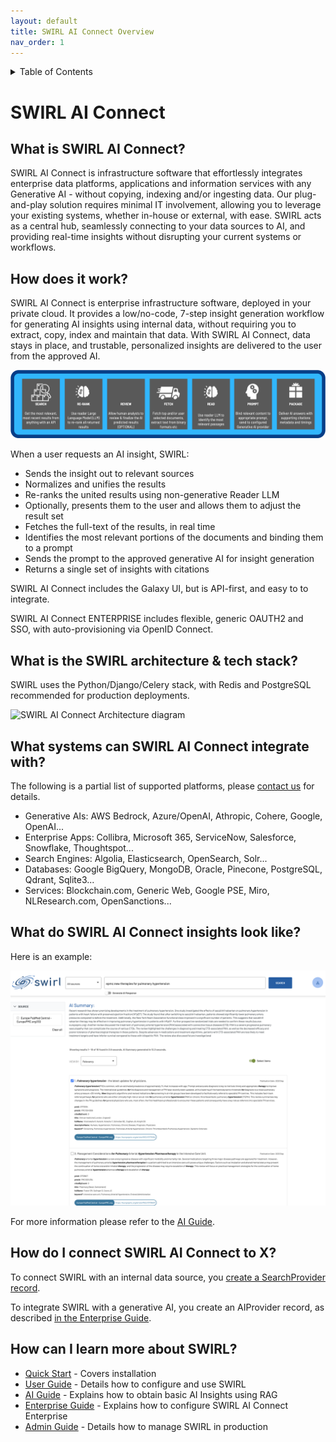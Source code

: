 ```yaml
---
layout: default
title: SWIRL AI Connect Overview
nav_order: 1
---
```

<details markdown="block">
  <summary>
    Table of Contents
  </summary>
  {: .text-delta }
- TOC
{:toc}
</details>

# SWIRL AI Connect

## What is SWIRL AI Connect?

SWIRL AI Connect is infrastructure software that effortlessly integrates enterprise data platforms, applications and information services with any Generative AI - without copying, indexing and/or ingesting data. Our plug-and-play solution requires minimal IT involvement, allowing you to leverage your existing systems, whether in-house or external, with ease. SWIRL acts as a central hub, seamlessly connecting to your data sources to AI, and providing real-time insights without disrupting your current systems or workflows.

## How does it work?

SWIRL AI Connect is enterprise infrastructure software, deployed in your private cloud. It provides a low/no-code, 7-step insight generation workflow for generating AI insights using internal data, without requiring you to extract, copy, index and maintain that data. With SWIRL AI Connect, data stays in place, and trustable, personalized insights are delivered to the user from the approved AI.

![SWIRL AI Connect Insight Pipeline](images/swirl_rag_pipeline.png)

When a user requests an AI insight, SWIRL:

* Sends the insight out to relevant sources
* Normalizes and unifies the results 
* Re-ranks the united results using non-generative Reader LLM
* Optionally, presents them to the user and allows them to adjust the result set
* Fetches the full-text of the results, in real time
* Identifies the most relevant portions of the documents and binding them to a prompt
* Sends the prompt to the approved generative AI for insight generation
* Returns a single set of insights with citations

SWIRL AI Connect includes the Galaxy UI, but is API-first, and easy to to integrate.

SWIRL AI Connect ENTERPRISE includes flexible, generic OAUTH2 and SSO, with auto-provisioning via OpenID Connect.

## What is the SWIRL architecture & tech stack?

SWIRL uses the Python/Django/Celery stack, with Redis and PostgreSQL recommended for production deployments.

![SWIRL AI Connect Architecture diagram](images/swirl_arch_diagram.jpg)

## What systems can SWIRL AI Connect integrate with?

The following is a partial list of supported platforms, please [contact us](mailto:hello@swirl.today) for details.

* Generative AIs: AWS Bedrock, Azure/OpenAI, Athropic, Cohere, Google, OpenAI...
* Enterprise Apps: Collibra, Microsoft 365, ServiceNow, Salesforce, Snowflake, Thoughtspot...
* Search Engines: Algolia, Elasticsearch, OpenSearch, Solr...
* Databases: Google BigQuery, MongoDB, Oracle, Pinecone, PostgreSQL, Qdrant, Sqlite3...
* Services: Blockchain.com, Generic Web, Google PSE, Miro, NLResearch.com, OpenSanctions...

## What do SWIRL AI Connect insights look like?

Here is an example:

![Swirl RAG AI Insight with results](images/swirl_rag_pulmonary_3.png)

For more information please refer to the [AI Guide](AI-Guide).

## How do I connect SWIRL AI Connect to X?

To connect SWIRL with an internal data source, you [create a SearchProvider record](./User-Guide.md#using-searchproviders).

To integrate SWIRL with a generative AI, you create an AIProvider record, as described 
[in the Enterprise Guide](./Enterprise-Guide.md#managing-ai-providers).

## How can I learn more about SWIRL?

* [Quick Start](./Quick-Start.md) - Covers installation
* [User Guide](./User-Guide.md) - Details how to configure and use SWIRL
* [AI Guide](./AI-Guide.md) - Explains how to obtain basic AI Insights using RAG
* [Enterprise Guide](./Enterprise-Guide.md) - Explains how to configure SWIRL AI Connect Enterprise
* [Admin Guide](./Admin-Guide.md) - Details how to manage SWIRL in production
